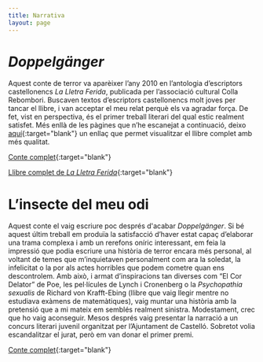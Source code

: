 ```yaml
---
title: Narrativa
layout: page
---
```


# *Doppelgänger*  

Aquest conte de terror va aparèixer l’any 2010 en l’antologia d’escriptors castellonencs *La Lletra Ferida*, publicada per l’associació cultural Colla Rebombori. Buscaven textos d’escriptors castellonencs molt joves per tancar el llibre, i van acceptar el meu relat perquè els va agradar força. De fet, vist en perspectiva, és el primer treball literari del qual estic realment satisfet.
Més enllà de les pàgines que n’he escanejat a continuació, deixo [aquí](https://issuu.com/rebombori/docs/lalletraferida2010){:target="blank"} un enllaç que permet visualitzar el llibre complet amb més qualitat.     

[Conte complet](assets/pdf/Doppelganger.pdf){:target="blank"}

[Llibre complet de *La Lletra Ferida*](https://issuu.com/rebombori/docs/lalletraferida2010){:target="blank"}

# L’insecte del meu odi 

Aquest conte el vaig escriure poc després d'acabar *Doppelgänger*. Si bé aquest últim treball em produïa la satisfacció d’haver estat capaç d’elaborar una trama complexa i amb un rerefons oníric interessant, em feia la impressió que podia escriure una història de terror encara més personal, al voltant de temes que m’inquietaven personalment com ara la soledat, la infelicitat o la por als actes horribles que podem cometre quan ens descontrolem. Amb això, i armat d’inspiracions tan diverses com “El Cor Delator” de Poe, les pel·lícules de Lynch i Cronenberg o la *Psychopathia sexualis* de Richard von Krafft-Ebing (llibre que vaig llegir mentre no estudiava exàmens de matemàtiques), vaig muntar una història amb la pretensió que a mi mateix em semblés realment sinistra. Modestament, crec que ho vaig aconseguir. Mesos després vaig presentar la narració a un concurs literari juvenil organitzat per l’Ajuntament de Castelló. Sobretot volia escandalitzar el jurat, però em van donar el primer premi.    

[Conte complet](assets/pdf/L-insecte-del-meu-odi.pdf){:target="blank"}

